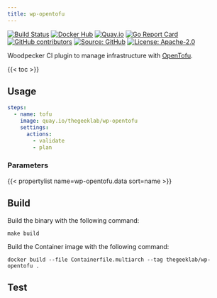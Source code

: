 ```yaml
---
title: wp-opentofu
---
```


[![Build Status](https://ci.thegeeklab.de/api/badges/thegeeklab/wp-opentofu/status.svg)](https://ci.thegeeklab.de/repos/thegeeklab/wp-opentofu)
[![Docker Hub](https://img.shields.io/badge/dockerhub-latest-blue.svg?logo=docker&logoColor=white)](https://hub.docker.com/r/thegeeklab/wp-opentofu)
[![Quay.io](https://img.shields.io/badge/quay-latest-blue.svg?logo=docker&logoColor=white)](https://quay.io/repository/thegeeklab/wp-opentofu)
[![Go Report Card](https://goreportcard.com/badge/github.com/thegeeklab/wp-opentofu)](https://goreportcard.com/report/github.com/thegeeklab/wp-opentofu)
[![GitHub contributors](https://img.shields.io/github/contributors/thegeeklab/wp-opentofu)](https://github.com/thegeeklab/wp-opentofu/graphs/contributors)
[![Source: GitHub](https://img.shields.io/badge/source-github-blue.svg?logo=github&logoColor=white)](https://github.com/thegeeklab/wp-opentofu)
[![License: Apache-2.0](https://img.shields.io/github/license/thegeeklab/wp-opentofu)](https://github.com/thegeeklab/wp-opentofu/blob/main/LICENSE)

Woodpecker CI plugin to manage infrastructure with [OpenTofu](https://github.com/opentofu/opentofu).

<!-- prettier-ignore-start -->
<!-- spellchecker-disable -->
{{< toc >}}
<!-- spellchecker-enable -->
<!-- prettier-ignore-end -->

## Usage

```YAML
steps:
  - name: tofu
    image: quay.io/thegeeklab/wp-opentofu
    settings:
      actions:
        - validate
        - plan
```

### Parameters

<!-- prettier-ignore-start -->
<!-- spellchecker-disable -->
{{< propertylist name=wp-opentofu.data sort=name >}}
<!-- spellchecker-enable -->
<!-- prettier-ignore-end -->

## Build

Build the binary with the following command:

```Shell
make build
```

Build the Container image with the following command:

```Shell
docker build --file Containerfile.multiarch --tag thegeeklab/wp-opentofu .
```

## Test

```Shell

```
